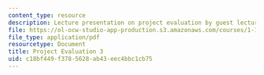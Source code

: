 ```yaml
---
content_type: resource
description: Lecture presentation on project evaluation by guest lecturer Susan Murcott.
file: https://ol-ocw-studio-app-production.s3.amazonaws.com/courses/1-133-masters-of-engineering-concepts-of-engineering-practice-fall-2007/c18bf449f3785628ab43eec4bbc1cb75_lec_08.pdf
file_type: application/pdf
resourcetype: Document
title: Project Evaluation 3
uid: c18bf449-f378-5628-ab43-eec4bbc1cb75
---
```

